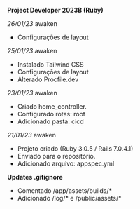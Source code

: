 **Project Developer 2023B (Ruby)**

<em>26/01/23</em> awaken
- Configurações de layout 
 
<em>25/01/23</em> awaken
- Instalado Tailwind CSS
- Configurações de layout
- Alterado Procfile.dev

<em>23/01/23</em> awaken
- Criado home_controller.
- Configurado rotas: root
- Adicionado pasta: cicd

<em>21/01/23</em> awaken
- Projeto criado (Ruby 3.0.5 / Rails 7.0.4.1)
- Enviado para o repositório.
- Adicionado arquivo: appspec.yml


**Updates .gitignore**
* Comentado /app/assets/builds/*
* Adicionado /log/* e /public/assets/*